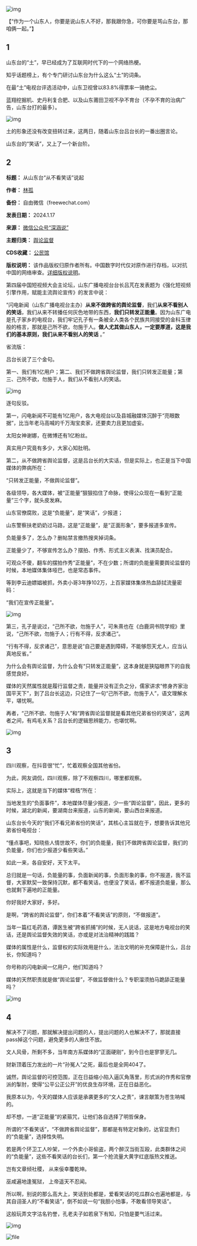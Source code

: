 ![img](https://chinadigitaltimes.net/chinese/files/2024/01/post-704325-65aaeab8922c0.)


【“作为一个山东人，你要是说山东人不好，那我跟你急，可你要是骂山东台，那咱俩一起。”】


1
-


山东台的“土”，早已经成为了互联网时代下的一个网络热梗。


知乎话题榜上，有个专门研讨山东台为什么这么“土”的词条。


在最“土”电视台评选活动中，山东卫视曾以83.8%得票率一骑绝尘。


蓝翔挖掘机、史丹利复合肥、以及山东莆田卫视不孕不育台（不孕不育的治病广告，山东台打的最多）。


![img](https://chinadigitaltimes.net/chinese/files/2024/01/post-704325-65aaeaba89917.png)


土的形象还没有改变扭转过来，这两日，随着山东台吕台长的一番出圈言论。


山东台的“笑话”，又上了一个新台阶。


2
-




**标题：** 从山东台“从不看笑话”说起  

**作者：** [林孤](https://chinadigitaltimes.net/space/深涵说)  

**备份：** 自由微信（freewechat.com）  

**发表日期：** 2024.1.17  

**来源：** [微信公众号“深涵说”](https://freewechat.com/a/MzI3ODg3Mjc2Ng==/2247490636/1)  

**主题归类：** [舆论监督](https://chinadigitaltimes.net/space/舆论监督)  

**CDS收藏：** [公民馆](https://chinadigitaltimes.net/space/%E5%85%AC%E6%B0%91%E9%A6%86)  

**版权说明：** 该作品版权归原作者所有。中国数字时代仅对原作进行存档，以对抗中国的网络审查。[详细版权说明](https://chinadigitaltimes.net/chinese/copyright)。


第四届中国短视频大会主论坛，山东广播电视台台长吕芃在发表题为《强化短视频引擎作用，赋能主流舆论宣传》的发言中说：


“闪电新闻（山东广播电视台主办）**从来不做跨省的舆论监督**，我们**从来不看别人的笑话**，我们从来不转播任何灰色地带的东西，**我们只转发正能量**。因为山东广电是孔子家乡的电视台，我们牢记孔子有一条被全人类各个民族共同接受的金科玉律般的格言，那就是己所不欲，勿施于人。**做人尤其做山东人，一定要厚道，这是我们的基本原则，我们从来不看别人的笑话** 。”


省流版：


吕台长说了三个金句。


第一、我们有1亿用户；第二、我们不做跨省舆论监督，我们只转发正能量；第三、己所不欲，勿施于人，我们从不看别人的笑话。


![img](https://chinadigitaltimes.net/chinese/files/2024/01/post-704325-65aaeabb0b479.)


逐句反驳。


第一，闪电新闻不可能有1亿用户，各大电视台以及县城融媒体沉醉于“亮眼数据”，比当年老马高喊的千万淘宝卖家，还要卖力且更加虚妄。


太阳女神谢娜，在微博还有1亿粉丝。


真实用户究竟有多少，大家心知肚明。


第二，从不做跨省舆论监督，这是吕台长的大实话，但是实际上，也正是当下中国媒体的弊病所在：


“只转发正能量，不做舆论监督”。


各级领导，各大媒体，被“正能量”狠狠掐住了命脉，使得公众现在一看到“正能量”三个字，就头皮发麻。


山东官僚腐败，这是“负能量”，是“笑话”，少报道；


山东警察扶老奶奶过马路，这是“正能量”，是“正面形象”，要多报道多宣传。


负能量多了，怎么办？删帖禁言撤热搜夹掉词条。


正能量少了，不够宣传怎么办？摆拍、作秀、形式主义表演、找演员配合。


可观众不傻，翻车的摆拍作秀“正能量”，不在少数；所谓的负能量需要舆论监督的时候，本地媒体集体哑巴，也是常态事件。


等到李云迪嫖娼被抓，外卖小哥3年挣102万，上百家媒体集体热血舔拭流量密码：


“我们在宣传正能量”。


![img](https://chinadigitaltimes.net/chinese/files/2024/01/post-704325-65aaeabcdb116.)


第三，孔子是说过，“己所不欲，勿施于人”，可朱熹也在《白鹿洞书院学规》里说，“己所不欲，勿施于人；行有不得，反求诸己”。


“行有不得，反求诸己”，意思是说“自己要是遇到障碍，不能够怨天尤人，应当认真地反省。”


为什么会有舆论监督，为什么会有“只转发正能量”，这本身就是狭隘眼界下的自我感觉良好。


媒体的天然属性就是履行监督之责，能量并没有正负之分，儒家讲求“修身齐家治国平天下”，到了吕台长这边，只记住了一句“己所不欲，勿施于人”，语文理解水平，堪忧啊。


再者，“己所不欲、勿施于人”和“跨省舆论监督就是看其他兄弟省份的笑话”，这两者之间，有鸡毛关系？吕台长的逻辑思辨能力，也堪忧啊。


![img](https://chinadigitaltimes.net/chinese/files/2024/01/post-704325-65aaeabe71083.)


3
-


四川观察，在抖音很“忙”，忙着观察全国其他省份。


为此，网友调侃，四川观察，除了不观察四川，哪里都观察。


实际上，这就是当下的媒体“桎梏”所在：


当地发生的“负面事件”，本地媒体尽量少报道，少一些“舆论监督”，因此，更多的时候，湖北的新闻，要湖南台来报道，山东的新闻，要山西台来报道。


山东台长今天的“我们不看兄弟省份的笑话”，其核心主旨就在于，想要告诉其他兄弟省份电视台：


“懂点事吧，知晓些人情世故不，你们的负能量，我们不做跨省舆论监督，我们的负能量，你们也少报道少看些笑话。”


如此一来，各自安好，天下太平。


总归就是一句话，负能量的事，负面新闻的事，负面形象的事，你不报道，我不监督，大家默契一致保持沉默，都不看笑话，也便没了笑话，都不报道负能量，那么也就剩下遍地的正能量。


你好我好大家好，多好。


是啊，“跨省的舆论监督”，你们本着“不看笑话”的原则，“不做报道”。


当年一篇红毛药酒，谭医生被“跨省抓捕”的时候，无人说话，这是地方电视台的笑话，还是舆论监督失效的笑话，亦或是对法治精神的践踏？


媒体的属性是什么，监督权的实际效用是什么，法治文明的补充保障是什么，吕台长，你知道吗？


你号称的闪电新闻一亿用户，他们知道吗？


媒体的天然职责就是做“舆论监督”，不做监督做什么？专职溜须拍马跪舔正能量吗？


![img](https://chinadigitaltimes.net/chinese/files/2024/01/post-704325-65aaeabf7c10f.)


4
-


解决不了问题，那就解决提出问题的人，提出问题的人也解决不了，那就直接pass掉这个问题，避免更多的人揪住不放。


文人风骨，所剩不多，当年南方系媒体的“正面硬刚”，到今日也是寥寥无几。


财新顶着压力发出的一片“孙冤人”之死，最后也是全网404了。


诚然，舆论监督的可控范围，正在日益缩小陷入逼仄角落里，形式派的作秀和官僚派的掣肘，使得“公平公正公开”的优良生存环境，正在日益恶化。


我原本以为，今天的媒体人应该是承袭更多的“文人之责”，谏言献策为苍生呐喊的。


却不想，一道“正能量”的紧箍咒，让他们各自选择了明哲保身。


所谓的“不看笑话”，“不做跨省舆论监督”，那都是有特定对象的，达官显贵们的“负能量”，选择性失明。


若是两个环卫工人吵架，一个外卖小哥偷盗，两个醉汉当街互殴，此类群体之间的“负能量”，这些不看笑话的台长们，第一个抢流量大黄字红底版热文推送。


岂有文章倾社稷， 从来佞幸覆乾坤。


巫咸遍地逢冤狱， 上帝遥天不忍闻。


所以啊，别说的那么高大上，笑话到处都是，爱看笑话的吃瓜群众也遍地都是，与其自诩圣人的“不看笑话”，倒不如说一句“我胆小怕事，不敢看领导笑话”。


这般玩弄文字沽名钓誉，孔老夫子如若泉下有知，只怕是要气活过来。


![img](https://chinadigitaltimes.net/chinese/files/2024/01/post-704325-65aaeac0e9af0.)  

![file](https://chinadigitaltimes.net/chinese/files/2024/01/image-1705700069827.png)

